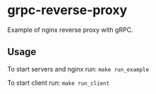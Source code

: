 # grpc-reverse-proxy
Example of nginx reverse proxy with gRPC.

## Usage
To start servers and nginx run: `make run_example`

To start client run: `make run_client`
